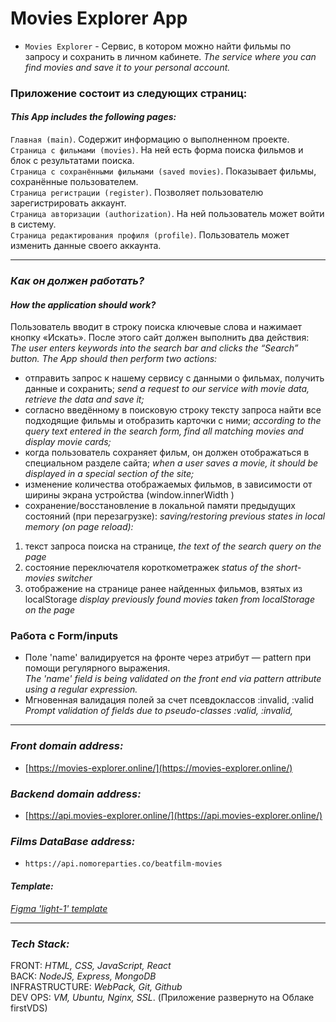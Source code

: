 # Movies Explorer App
- `Movies Explorer` - Сервис, в котором можно найти фильмы по запросу и сохранить в личном кабинете.
*The service where you can find movies and save it to your personal account.*

### Приложение состоит из следующих страниц:
#### *This App includes the following pages:*
`Главная (main)`. Содержит информацию о выполненном проекте.  
`Страница с фильмами (movies)`. На ней есть форма поиска фильмов и блок с результатами поиска.  
`Страница с сохранёнными фильмами (saved movies)`. Показывает фильмы, сохранённые пользователем.  
`Страница регистрации (register)`. Позволяет пользователю зарегистрировать аккаунт.  
`Страница авторизации (authorization)`. На ней пользователь может войти в систему.  
`Страница редактирования профиля (profile)`. Пользователь может изменить данные своего аккаунта.  

--- 
### *Как он должен работать?*
#### *How the application should work?*
Пользователь вводит в строку поиска ключевые слова и нажимает кнопку «Искать». После этого сайт должен выполнить два действия:
*The user enters keywords into the search bar and clicks the “Search” button. The App should then perform two actions:*
- отправить запрос к нашему сервису с данными о фильмах, получить данные и сохранить;
*send a request to our service with movie data, retrieve the data and save it;*
- согласно введённому в поисковую строку тексту запроса найти все подходящие фильмы и отобразить карточки с ними;
*according to the query text entered in the search form, find all matching movies and display movie cards;*
- когда пользователь сохраняет фильм, он должен отображаться в специальном разделе сайта;
*when a user saves a movie, it should be displayed in a special section of the site;*
- изменение количества отображаемых фильмов, в зависимости от ширины экрана устройства (window.innerWidth )
- сохранение/восстановление в локальной памяти предыдущих состояний (при перезагрузке): 
*saving/restoring previous states in local memory (on page reload):*
1. текст запроса поиска на странице,
*the text of the search query on the page*
2. состояние переключателя короткометражек 
*status of the short-movies switcher*
3. отображение на странице ранее найденных фильмов, взятых из localStorage
*display previously found movies taken from localStorage on the page*

### Работа с Form/inputs
- Поле 'name' валидируется на фронте через атрибут — pattern при помощи регулярного выражения.  
*The 'name' field is being validated on the front end via pattern attribute using a regular expression.*  
- Мгновенная валидация полей за счет псевдоклассов :invalid, :valid  
*Prompt validation of fields due to pseudo-classes :valid, :invalid,*


---
### *Front domain address:*
- [https://movies-explorer.online/](https://movies-explorer.online/)

### *Backend domain address:*
- [https://api.movies-explorer.online/](https://api.movies-explorer.online/)

### *Films DataBase address:*
-  `https://api.nomoreparties.co/beatfilm-movies`

#### *Template:*
 *[Figma 'light-1' template](https://www.figma.com/file/6FMWkB94wE7KTkcCgUXtnC/light-1?type=design&node-id=932-3961&mode=design&t=VCMDVvNjAbCo2lft-0)*


---
### *Tech Stack:*
FRONT: *HTML, CSS, JavaScript, React*  
BACK: *NodeJS, Express, MongoDB*  
INFRASTRUCTURE: *WebPack, Git, Github*  
DEV OPS: *VM, Ubuntu, Nginx, SSL*. (Приложение развернуто на Облаке firstVDS)

